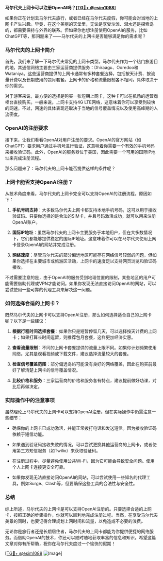 **马尔代夫上网卡可以注册OpenAI吗？[[TG💪+ @esim1088](https://t.me/s/esim1088)]**

如果你正在计划去马尔代夫旅行，或者已经在马尔代夫度假，你可能会对当地的上网卡产生兴趣。毕竟，在这个美丽的天堂里，无论是享受沙滩、潜水还是探索岛屿，都需要保持与外界的联系。但如果你也想注册使用OpenAI的服务，比如ChatGPT等，那问题来了——马尔代夫的上网卡是否能够满足你的需求呢？

### 马尔代夫的上网卡简介

首先，我们来了解一下马尔代夫常见的上网卡类型。马尔代夫作为一个热门旅游目的地，其通信网络主要由三家运营商提供服务：Dhiraagu、Ooredoo和Wataniya。这些运营商提供的上网卡通常有多种套餐选择，包括按天计费、按流量计费以及长期使用的包月套餐。上网卡的价格和流量限制各不相同，具体取决于你的需求。

对于游客来说，最方便的选择是购买一张短期上网卡，这种卡可以在机场的运营商柜台直接购买。一般来说，上网卡支持4G LTE网络，这意味着你可以享受到较快的网速。不过，网速的具体表现还取决于当地的信号覆盖情况以及使用高峰期的人流密度。

### OpenAI的注册要求

接下来，让我们看看OpenAI对用户注册的要求。OpenAI的官方网站（如ChatGPT）要求用户通过手机号进行验证，这意味着你需要一个有效的手机号码来接收验证码。此外，OpenAI的服务器位于美国，因此需要一个可用的国际IP地址来完成注册流程。

那么问题来了：马尔代夫的上网卡能否提供这样的条件呢？

### 上网卡能否支持OpenAI注册？

从技术角度来看，马尔代夫的上网卡完全可以支持OpenAI的注册流程。原因如下：

1. **手机号码支持**：大多数马尔代夫上网卡都支持本地手机号码，这可以用于接收验证码。只要你选择的是合法的SIM卡，并且号码激活成功，就可以用来注册OpenAI账户。
   
2. **国际IP地址**：虽然马尔代夫的上网卡主要服务于本地用户，但在大多数情况下，它们都能够提供稳定的国际IP地址。这意味着你可以在马尔代夫使用上网卡登录OpenAI的网站并完成注册。

3. **网络速度**：尽管马尔代夫的部分偏远地区可能存在网络信号较弱的问题，但如果你选择在主要城市或旅游区活动，上网卡的速度足以支持网页浏览和验证码接收。

不过需要注意的是，由于OpenAI的服务受到地理位置的限制，某些地区的用户可能需要借助代理或VPN才能访问。如果你发现无法直接访问OpenAI的网站，可以尝试使用一些可靠的代理工具来解决这一问题。

### 如何选择合适的上网卡？

既然马尔代夫的上网卡可以支持OpenAI注册，那么如何选择适合自己的上网卡呢？以下是一些建议：

1. **根据行程时间选择套餐**：如果你只是短暂停留几天，可以选择按天计费的上网卡；如果打算长时间逗留，则推荐包月套餐，这样更加经济实惠。

2. **查看流量限制**：不同的上网卡套餐提供的流量上限不同。如果你计划频繁使用网络，尤其是观看视频或下载文件，建议选择流量较大的套餐。

3. **检查信号覆盖范围**：部分偏远岛屿可能没有良好的网络覆盖，因此在购买前最好了解清楚上网卡的信号覆盖情况。

4. **比较价格和服务**：三家运营商的价格和服务各有特点，建议提前做好功课，对比后再做决定。

### 实际操作中的注意事项

虽然理论上马尔代夫的上网卡可以支持OpenAI注册，但在实际操作中仍需注意一些细节：

- 确保你的上网卡已成功激活，并能正常拨打电话和发送短信。因为接收验证码依赖于短信功能。
  
- 如果遇到验证码接收失败的情况，可以尝试更换其他运营商的上网卡，或者使用第三方短信服务（如Twilio）来获取验证码。

- 在注册过程中，尽量避免使用公共Wi-Fi，因为它可能会导致安全问题。使用个人上网卡连接更安全可靠。

- 如果你发现无法直接访问OpenAI的网站，可以尝试使用一些知名的代理工具，例如Surge、Clash等，但要确保这些工具的合法性与安全性。

### 总结

综上所述，马尔代夫的上网卡是可以支持OpenAI注册的。只要选择合适的上网卡，按照正确的步骤操作，你就可以顺利地完成注册过程。当然，在享受马尔代夫美景的同时，也要记得合理规划上网时间和流量，以免造成不必要的浪费。

无论你是旅行者还是长期居住者，马尔代夫的上网卡都能为你提供便捷的网络服务。而借助OpenAI的技术，你还可以随时随地获取丰富的信息和知识。希望这篇文章对你有所帮助，祝你在马尔代夫度过一个愉快的假期！

[[TG💪+ @esim1088](https://t.me/s/esim1088) ![Image](https://i.postimg.cc/4NQfJmqS/Snipaste-2025-05-13-00-14-12.png)]